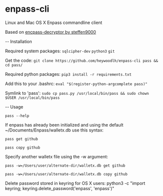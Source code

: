 # enpass-cli
Linux and Mac OS X Enpass commandline client

Based on [encpass-decryptor by steffen9000](https://github.com/steffen9000/enpass-decryptor)

-- Installation

Required system packages: `sqlcipher-dev` `python3`  `git`

Get the code:             `git clone https://github.com/heywoodlh/enpass-cli pass && cd pass/`

Required python packages: `pip3 install -r requirements.txt`

Add this to your .bashrc: `eval "$(register-python-argcomplete pass)"`

Symlink to 'pass':	  `sudo cp pass.py /usr/local/bin/pass && sudo chown $USER /usr/local/bin/pass`


-- Usage

`pass --help`

If enpass has already been initialized and using the default ~/Documents/Enpass/walletx.db use this syntax:

`pass get github`

`pass copy github`

Specify another walletx file using the -w argument:

`pass -w=/Users/user/alternate-dir/walletx.db get github`

`pass -w=/Users/user/alternate-dir/walletx.db copy github`


 Delete password stored in keyring for OS X users:
 python3 -c "import keyring; keyring.delete_password('enpass', 'enpass')"
